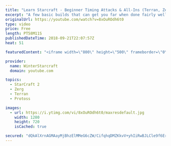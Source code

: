 ```yaml
---
title: "Learn Starcraft - Beginner Timing Attacks & All-Ins (Terran, Zerg & Protoss)"
excerpt: "A few basic builds that can get you far when done fairly well. Also important is how not to overextend and lose everything."
originalUrl: https://youtube.com/watch?v=8xOuROdh6t0
type: video
price: Free
length: PT58M11S
publishedDateTime: 2018-09-21T22:07:57Z
heat: 51

featuredContent: "<iframe width=\"800\" height=\"500\" frameborder=\"0\" src=\"https://www.youtube.com/embed/8xOuROdh6t0\" allow=\"accelerometer; autoplay; encrypted-media; gyroscope; picture-in-picture\" allowfullscreen></iframe>"

provider:
  name: WinterStarcraft
  domain: youtube.com

topics:
  - StarCraft 2
  - Zerg
  - Terran
  - Protoss

images:
  - url: https://i.ytimg.com/vi/8xOuROdh6t0/maxresdefault.jpg
    width: 1280
    height: 720
    isCached: true

secured: "dQkAlXrnAGMAayMjBhzElMMeG6cZW/CifqhqDMZKkvV+yhIiRwBJLCle9f6ErS+L63aRi2b18LlyRSu4w0pWTmQXw6eEGU5GB2Oh5vvg3o25JkqM8xmlrhcmB75GVEnRQb6MjyDA1EF96LfuBnJFtSBWBU66ndGWwbhwkqXKCT/483p7wZ9Hz3AUcT8v7qhyhCmhMfIB1wdArT/jqJ6g7Gkdt/xRmXmYC8K4ixpjNhXoZ+8mf+evAkuLe73uLbSos7537adWIWU5cDfiiuXNCYmJ0q6WqxOXPnpixQQs8xRnEmxcDkmIdZznoEdSUwXvR3cfj9Tc4BGWcjC8uG1K+fKoT2a5ZFZzhW6mlmqHxLvh+fsgVzKa2DhBaEw1t5Qm7QUScZPO5oHjaJxGf7uNfX62UCxE6qQoJxYZkZ3jvpQ=;H8zrKhLumkhLctNM5JPfvw=="
---
```


